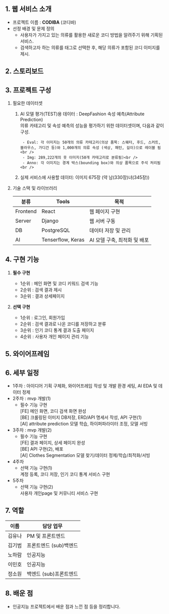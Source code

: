 ## 1. 웹 서비스 소개
- 프로젝트 이름 : **CODIBA** (코디바)<br/>
- 선정 배경 및 문제 정의
    - 사용자가 가지고 있는 의류를 활용한 새로운 코디 방법을 알려주기 위해 기획된 서비스. <br />
    - 검색하고자 하는 의류를 태그로 선택한 후, 해당 의류가 포함된 코디 이미지를 제시.



## 2. 스토리보드




## 3. 프로젝트 구성
1. 필요한 데이터셋<br/>
    1. AI 모델 평가(TEST)용 데이터 : DeepFashion 속성 예측(Attribute Prediction)<br/>
        의류 카테고리 및 속성 예측의 성능을 평가하기 위한 데이터셋이며, 다음과 같이 구성.<br />

            - Eval: 각 이미지는 50개의 의류 카테고리(의상 품목: 스웨터, 후드, 스커트, 블라우스, 가디건 등)와 1,000개의 의류 속성 (색상, 패턴, 길이)으로 레이블 됨<br />
            - Img: 289,222개의 옷 이미지(50개 카테고리로 분류됨)<br />
            - Anno: 각 이미지는 경계 박스(bounding box)와 의상 품목으로 주석 처리됨<br />
    2. 실제 서비스에 사용할 데이터: 이미지 675장 (약 남(330장)녀(345장))

2. 기술 스택 및 라이브러리

    | 분류 | Tools | 목적 |
    | ------ | ------ | ------ |
    | Frontend | React | 웹 페이지 구현 |
    | Server | Django | 웹 서버 구동 |
    | DB | PostgreSQL | 데이터 저장 및 관리 |
    | AI | Tenserflow, Keras | AI 모델 구축, 최적화 및 배포 |



## 4. 구현 기능
1. **필수 구현**
    - 1순위 : 메인 화면 및 코디 키워드 검색 기능
    - 2순위 : 검색 결과 제시
    - 3순위 : 결과 상세페이지

2. **선택 구현**
    - 1순위 : 로그인, 회원가입
    - 2순위 : 검색 결과로 나온 코디를 저장하고 분류
    - 3순위 : 인기 코디 통계 결과 도출 페이지
    - 4순위 : 사용자 개인 페이지 관리 기능



## 5. 와이어프레임



## 6. 세부 일정
- 1주차 : 아이디어 기획 구체화, 와이어프레임 작성 및 개발 환경 세팅, AI EDA 및 데이터 정제
- 2주차 : mvp 개발(1)
    - 필수 기능 구현<br/>[FE] 메인 화면, 코디 검색 화면 완성<br/>[BE] 크롤링된 이미지 DB저장, ERD/API 명세서 작성, API 구현(1)<br/>[AI] attribute prediction 모델 학습, 하이퍼파라미터 조정, 모델 서빙
- 3주차 : mvp 개발(2)
    - 필수 기능 구현<br/>[FE] 결과 페이지, 상세 페이지 완성<br/>[BE] API 구현(2), 배포<br/>[AI] Clothes Segmentation 모델 찾기/데이터 정제/학습/최적화/서빙
- 4주차
    - 선택 기능 구현(1)<br/>계정 등록, 코디 저장, 인기 코디 통계 서비스 구현
- 5주차
    - 선택 기능 구현(2)<br/>사용자 개인page 및 커뮤니티 서비스 구현


## 7. 역할

| 이름 | 담당 업무 |
| ------ | ------ |
| 김유나 | PM 및 프론트엔드 |
| 김기범 | 프론트엔드 (sub)백엔드 |
| 노하람 | 인공지능 |
| 이민호 | 인공지능 |
| 정소원 | 백엔드 (sub)프론트엔드 |



## 8. 배운 점
- 인공지능 프로젝트에서 배운 점과 느낀 점 등을 정리합니다.

